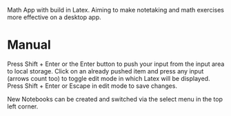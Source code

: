 Math App with build in Latex. Aiming to make notetaking and math exercises more effective on a desktop app.

# Manual

Press Shift + Enter or the Enter button to push your input from the input area to local storage.
Click on an already pushed item and press any input (arrows count too) to toggle edit mode in which Latex will be displayed.
Press Shift + Enter or Escape in edit mode to save changes.

New Notebooks can be created and switched via the select menu in the top left corner.

